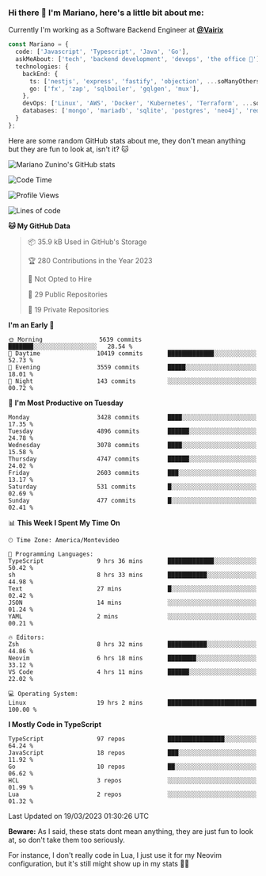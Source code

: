 ### Hi there 👋 I'm Mariano, here's a little bit about me:

Currently I'm working as a Software Backend Engineer at [**@Vairix**](https://vairix.com)

```ts
const Mariano = {
  code: ['Javascript', 'Typescript', 'Java', 'Go'],
  askMeAbout: ['tech', 'backend development', 'devops', 'the office 💼'],
  technologies: {
    backEnd: {
      ts: ['nestjs', 'express', 'fastify', 'objection', ...soManyOthersFrameworks],
      go: ['fx', 'zap', 'sqlboiler', 'gqlgen', 'mux'],
    },
    devOps: ['Linux', 'AWS', 'Docker', 'Kubernetes', 'Terraform', ...soManyOthersTools],
    databases: ['mongo', 'mariadb', 'sqlite', 'postgres', 'neo4j', 'redis'],
  }
};
```

Here are some random GitHub stats about me, they don't mean anything but they are fun to look at, isn't it? 🐱

![Mariano Zunino's GitHub stats](https://github-readme-stats.vercel.app/api?username=marianozunino&count_private=true&show_icons=true&theme=radical)

<!--START_SECTION:waka-->
![Code Time](http://img.shields.io/badge/Code%20Time-646%20hrs%2034%20mins-blue)

![Profile Views](http://img.shields.io/badge/Profile%20Views-0-blue)

![Lines of code](https://img.shields.io/badge/From%20Hello%20World%20I%27ve%20Written-11.3%20million%20lines%20of%20code-blue)

**🐱 My GitHub Data** 

> 📦 35.9 kB Used in GitHub's Storage 
 > 
> 🏆 280 Contributions in the Year 2023
 > 
> 🚫 Not Opted to Hire
 > 
> 📜 29 Public Repositories 
 > 
> 🔑 19 Private Repositories 
 > 
**I'm an Early 🐤** 

```text
🌞 Morning                5639 commits        ███████░░░░░░░░░░░░░░░░░░   28.54 % 
🌆 Daytime                10419 commits       █████████████░░░░░░░░░░░░   52.73 % 
🌃 Evening                3559 commits        █████░░░░░░░░░░░░░░░░░░░░   18.01 % 
🌙 Night                  143 commits         ░░░░░░░░░░░░░░░░░░░░░░░░░   00.72 % 
```
📅 **I'm Most Productive on Tuesday** 

```text
Monday                   3428 commits        ████░░░░░░░░░░░░░░░░░░░░░   17.35 % 
Tuesday                  4896 commits        ██████░░░░░░░░░░░░░░░░░░░   24.78 % 
Wednesday                3078 commits        ████░░░░░░░░░░░░░░░░░░░░░   15.58 % 
Thursday                 4747 commits        ██████░░░░░░░░░░░░░░░░░░░   24.02 % 
Friday                   2603 commits        ███░░░░░░░░░░░░░░░░░░░░░░   13.17 % 
Saturday                 531 commits         █░░░░░░░░░░░░░░░░░░░░░░░░   02.69 % 
Sunday                   477 commits         █░░░░░░░░░░░░░░░░░░░░░░░░   02.41 % 
```


📊 **This Week I Spent My Time On** 

```text
🕑︎ Time Zone: America/Montevideo

💬 Programming Languages: 
TypeScript               9 hrs 36 mins       █████████████░░░░░░░░░░░░   50.42 % 
sh                       8 hrs 33 mins       ███████████░░░░░░░░░░░░░░   44.98 % 
Text                     27 mins             █░░░░░░░░░░░░░░░░░░░░░░░░   02.42 % 
JSON                     14 mins             ░░░░░░░░░░░░░░░░░░░░░░░░░   01.24 % 
YAML                     2 mins              ░░░░░░░░░░░░░░░░░░░░░░░░░   00.21 % 

🔥 Editors: 
Zsh                      8 hrs 32 mins       ███████████░░░░░░░░░░░░░░   44.86 % 
Neovim                   6 hrs 18 mins       ████████░░░░░░░░░░░░░░░░░   33.12 % 
VS Code                  4 hrs 11 mins       ██████░░░░░░░░░░░░░░░░░░░   22.02 % 

💻 Operating System: 
Linux                    19 hrs 2 mins       █████████████████████████   100.00 % 
```

**I Mostly Code in TypeScript** 

```text
TypeScript               97 repos            ████████████████░░░░░░░░░   64.24 % 
JavaScript               18 repos            ███░░░░░░░░░░░░░░░░░░░░░░   11.92 % 
Go                       10 repos            ██░░░░░░░░░░░░░░░░░░░░░░░   06.62 % 
HCL                      3 repos             ░░░░░░░░░░░░░░░░░░░░░░░░░   01.99 % 
Lua                      2 repos             ░░░░░░░░░░░░░░░░░░░░░░░░░   01.32 % 
```




 Last Updated on 19/03/2023 01:30:26 UTC
<!--END_SECTION:waka-->

**Beware:** As I said, these stats dont mean anything, they are just fun to look at, so don't take them too seriously.

For instance, I don't really code in Lua, I just use it for my Neovim configuration, but it's still might show up in my stats 🤷‍♂️
